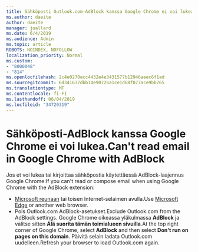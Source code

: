 ```yaml
---
title: Sähköposti Outlook.com-AdBlock kanssa Google Chrome ei voi lukea.
ms.author: daeite
author: daeite
manager: joallard
ms.date: 6/4/2019
ms.audience: Admin
ms.topic: article
ROBOTS: NOINDEX, NOFOLLOW
localization_priority: Normal
ms.custom:
- "8000048"
- "814"
ms.openlocfilehash: 2c4e0270ecc4432e4e3431577b12946aeec6f1ad
ms.sourcegitcommit: 6d341637dbb14e90726a1ce1d68f077ace9bb765
ms.translationtype: MT
ms.contentlocale: fi-FI
ms.lasthandoff: 06/04/2019
ms.locfileid: "34720319"
---
```

# <a name="cant-read-email-in-google-chrome-with-adblock"></a><span data-ttu-id="43491-102">Sähköposti-AdBlock kanssa Google Chrome ei voi lukea.</span><span class="sxs-lookup"><span data-stu-id="43491-102">Can't read email in Google Chrome with AdBlock</span></span>

<span data-ttu-id="43491-103">Jos et voi lukea tai kirjoittaa sähköpostia käytettäessä AdBlock-laajennus Google Chrome:</span><span class="sxs-lookup"><span data-stu-id="43491-103">If you can't read or compose email when using Google Chrome with the AdBlock extension:</span></span>

- <span data-ttu-id="43491-104">[Microsoft reunaan](https://go.microsoft.com/fwlink/p/?linkid=2001503&amp;clcid=0x409) tai toisen Internet-selaimen avulla.</span><span class="sxs-lookup"><span data-stu-id="43491-104">Use [Microsoft Edge](https://go.microsoft.com/fwlink/p/?linkid=2001503&amp;clcid=0x409) or another web browser.</span></span>
- <span data-ttu-id="43491-105">Pois Outlook.com AdBlock-asetukset.</span><span class="sxs-lookup"><span data-stu-id="43491-105">Exclude Outlook.com from the AdBlock settings.</span></span> <span data-ttu-id="43491-106">Google Chrome oikeassa yläkulmassa **AdBlock** ja valitse sitten **Älä suorita tämän toimialueen sivuilla**.</span><span class="sxs-lookup"><span data-stu-id="43491-106">At the top right corner of Google Chrome, select **AdBlock** and then select **Don't run on pages on this domain**.</span></span> <span data-ttu-id="43491-107">Päivitä selain ladata Outlook.com uudelleen.</span><span class="sxs-lookup"><span data-stu-id="43491-107">Refresh your browser to load Outlook.com again.</span></span>